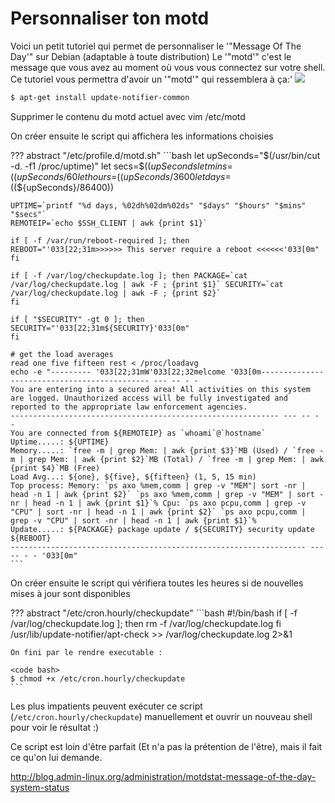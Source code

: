 # Personnaliser ton motd

Voici un petit tutoriel qui permet de personnaliser le '"Message Of The
Day'" sur Debian (adaptable à toute distribution) Le '"motd'" c'est le
message que vous avez au moment où vous vous connectez sur votre shell.
Ce tutoriel vous permettra d'avoir un '"motd'" qui ressemblera à ça:'
![](/linux/cli/motdstat1.png)

```bash
$ apt-get install update-notifier-common
```

Supprimer le contenu du motd actuel avec vim /etc/motd

On créer ensuite le script qui affichera les informations choisies

??? abstract "/etc/profile.d/motd.sh"
	```bash
	let upSeconds="$(/usr/bin/cut -d. -f1 /proc/uptime)"
	let secs=$((${upSeconds}%60))
	let mins=$((${upSeconds}/60%60))
	let hours=$((${upSeconds}/3600%24))
	let days=$((${upSeconds}/86400))

	UPTIME=`printf "%d days, %02dh%02dm%02ds" "$days" "$hours" "$mins" "$secs"`
	REMOTEIP=`echo $SSH_CLIENT | awk {print $1}`

	if [ -f /var/run/reboot-required ]; then
	REBOOT="'033[22;31m>>>>>> This server require a reboot <<<<<<'033[0m"
	fi

	if [ -f /var/log/checkupdate.log ]; then PACKAGE=`cat /var/log/checkupdate.log | awk -F ; {print $1}` SECURITY=`cat /var/log/checkupdate.log | awk -F ; {print $2}`
	fi

	if [ "$SECURITY" -gt 0 ]; then SECURITY="'033[22;31m${SECURITY}'033[0m"
	fi

	# get the load averages
	read one five fifteen rest < /proc/loadavg
	echo -e "--------- '033[22;31mW'033[22;32melcome '033[0m--------------------------------------------- --- -- - -
	You are entering into a secured area! All activities on this system
	are logged. Unauthorized access will be fully investigated and
	reported to the appropriate law enforcement agencies.
	------------------------------------------------------------ --- -- - -
	You are connected from ${REMOTEIP} as `whoami`@`hostname`
	Uptime.....: ${UPTIME}
	Memory.....: `free -m | grep Mem: | awk {print $3}`MB (Used) / `free -m | grep Mem: | awk {print $2}`MB (Total) / `free -m | grep Mem: | awk {print $4}`MB (Free)
	Load Avg...: ${one}, ${five}, ${fifteen} (1, 5, 15 min)
	Top process: Memory: `ps axo %mem,comm | grep -v "MEM"| sort -nr | head -n 1 | awk {print $2}` `ps axo %mem,comm | grep -v "MEM" | sort -nr | head -n 1 | awk {print $1}`% Cpu: `ps axo pcpu,comm | grep -v "CPU" | sort -nr | head -n 1 | awk {print $2}` `ps axo pcpu,comm | grep -v "CPU" | sort -nr | head -n 1 | awk {print $1}`%
	Update.....: ${PACKAGE} package update / ${SECURITY} security update ${REBOOT}
	------------------------------------------------------------------ --- -- - - '033[0m"
	```

On créer ensuite le script qui vérifiera toutes les heures si de
nouvelles mises à jour sont disponibles

??? abstract "/etc/cron.hourly/checkupdate"
	```bash
	#!/bin/bash
	if [ -f /var/log/checkupdate.log ]; then
	rm -f /var/log/checkupdate.log
	fi
	/usr/lib/update-notifier/apt-check >> /var/log/checkupdate.log 2>&1
	</File>

	On fini par le rendre executable :

	<code bash>
	$ chmod +x /etc/cron.hourly/checkupdate
	```

Les plus impatients peuvent exécuter ce script
(`/etc/cron.hourly/checkupdate`) manuellement et ouvrir un nouveau shell
pour voir le résultat :)

Ce script est loin d'être parfait (Et n'a pas la prétention de
l'être), mais il fait ce qu'on lui demande.

<http://blog.admin-linux.org/administration/motdstat-message-of-the-day-system-status>
